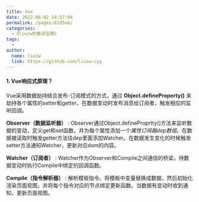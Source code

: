 ```yaml
---
title: Vue
date: 2022-06-02 14:57:04
permalink: /pages/61d5eb/
categories:
  - 《liuzw的面试宝典》
tags:
  -
author:
  name: liuzw
  link: https://github.com/liuzw-cyy
---
```

#### 1. Vue响应式原理？
Vue采用数据劫持结合发布-订阅模式的方式，通过 **Object.defineProperty()** 来劫持各个属性的setter和getter，在数据变动时发布消息给订阅者，触发相应的监听回调。

**Observer（数据监听器）** : Observer通过Object.defineProprtty()方法来监听数据的变动，定义get和set函数，并为每个属性添加一个*属性订阅器dep数组*。在数据被读取时触发getter方法往dep里面添加Watcher。在数据发生变化的时候触发setter方法通知Watcher，更新对应dom的内容。

**Watcher（订阅者）** : Watcher作为Observer和Compile之间通信的桥梁，待数据变动时执行Compile中绑定的回调函数。

**Compile（指令解析器）** : 解析模板指令。将模板中变量替换成数据，然后初始化渲染页面视图，并将每个指令对应的节点绑定更新函数。当数据有变动时收到通知，更新页面视图。